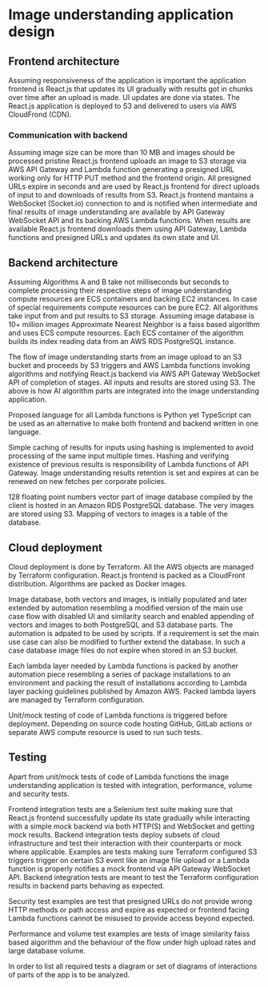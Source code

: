 # Image understanding application design

## Frontend architecture

Assuming responsiveness of the application is important the application
frontend is React.js that updates its UI gradually with results got in chunks over time after an upload is made.
UI updates are done via states.
The React.js application is deployed to S3 and delivered to users via AWS
CloudFrond (CDN).

### Communication with backend

Assuming image size can be more than 10 MB and images should be processed
pristine React.js frontend uploads an image to S3 storage via AWS API Gateway
and Lambda function generating a presigned URL working only for HTTP PUT method
and the frontend origin.
All presigned URLs expire in seconds and are used by React.js frontend for
direct uploads of input to and downloads of results from S3.
React.js frontend mantains a WebSocket (Socket.io) connection to and is
notified when intermediate and final results of image understanding are
available by API Gateway WebSocket API and its backing AWS Lambda functions.
When results are available React.js frontend downloads them using API Gateway,
Lambda functions and presigned URLs and updates its own state and UI.

## Backend architecture

Assuming Algorithms A and B take not milliseconds but seconds to complete
processing their respective steps of image understanding compute resources are
ECS containers and backing EC2 instances. In case of special requirements
compute resources can be pure EC2.
All algorithms take input from and put results to S3 storage.
Assuming image database is 10+ million images Approximate Nearest Neighbor is a
faiss based algorithm and uses ECS compute resources.
Each ECS container of the algorithm builds its index reading data from an AWS
RDS PostgreSQL instance.

The flow of image understanding starts from an image upload to an S3 bucket and
proceeds by S3 triggers and AWS Lambda functions invoking algorithms and
notifying React.js backend via AWS API Gateway WebSocket API of completion of
stages.
All inputs and results are stored using S3.
The above is how AI algorithm parts are integrated into the image understanding
application.

Proposed language for all Lambda functions is Python yet TypeScript can be used
as an alternative to make both frontend and backend written in one language.

Simple caching of results for inputs using hashing is implemented to avoid
processing of the same input multiple times. Hashing and verifying existence of
previous results is responsibility of Lambda functions of API Gateway.
Image understanding results retention is set and expires at can be renewed on
new fetches per corporate policies.

128 floating point numbers vector part of image database compiled by the client
is hosted in an Amazon RDS PostgreSQL database.
The very images are stored using S3.
Mapping of vectors to images is a table of the database.

## Cloud deployment

Cloud deployment is done by Terraform.
All the AWS objects are managed by Terraform configuration.
React.js frontend is packed as a CloudFront distribution.
Algorithms are packed as Docker images.

Image database, both vectors and images, is initially populated and later extended by automation resembling a modified version of the main use case flow with disabled UI and similarity search and enabled appending of vectors and images to both PostgreSQL and S3 database parts. The automation is adpated to be used by scripts.
If a requirement is set the main use case can also be modified to further extend the database. In such a case database image files do not expire when stored in an S3 bucket.

Each lambda layer needed by Lambda functions is packed by another automation piece resembling a series of package installations to an environment and packing the result of installations according to Lambda layer packing guidelines published by Amazon AWS. Packed lambda layers are managed by Terraform configuration.

Unit/mock testing of code of Lambda functions is triggered before deployment. Depending on source code hosting GitHub, GitLab actions or separate AWS compute resource is used to run such tests.

## Testing

Apart from unit/mock tests of code of Lambda functions the image understanding application is tested with integration, performance, volume and security tests.

Frontend integration tests are a Selenium test suite making sure that React.js frontend successfully update its state gradually while interacting with a simple mock backend via both HTTP(S) and WebSocket and getting mock results.
Backend integration tests deploy subsets of cloud infrastructure and test their interaction with their counterparts or mock where applicable.
Examples are tests making sure Terraform configured S3 triggers trigger on certain S3 event like an image file upload or a Lambda function is properly notifies a mock frontend via API Gateway WebSocket API.
Backend integration tests are meant to test the Terraform configuration results in backend parts behaving as expected.

Security test examples are test that presigned URLs do not provide wrong HTTP methods or path access and expire as expected or frontend facing Lambda functions cannot be misused to provide access beyond expected.

Performance and volume test examples are tests of image similarity faiss based algorithm and the behaviour of the flow under high upload rates and large database volume.

In order to list all required tests a diagram or set of diagrams of interactions of parts of the app is to be analyzed.